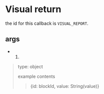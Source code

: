 # Visual return

the id for this callback is `VISUAL_REPORT`. 


## args

- 1.
> type: object
> 
> example contents
> > {id: blockId, value: String(value)}
